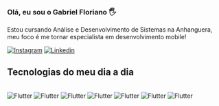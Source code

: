 ### Olá, eu sou o Gabriel Floriano 🖐️

Estou cursando Análise e Desenvolvimento de Sistemas na Anhanguera, meu foco é me tornar especialista em desenvolvimento mobile!

[![Instagram](https://img.shields.io/badge/Instagram-E4405F?style=for-the-badge&logo=instagram&logoColor=white)](https://www.instagram.com/g_floriano015)
[![Linkedin](https://img.shields.io/badge/LinkedIn-0077B5?style=for-the-badge&logo=linkedin&logoColor=white)](https://www.linkedin.com/in/gabriel-floriano-077a1b30a/)

## Tecnologias do meu dia a dia

<div style="display: inline_block"><br/>
<img align="center "alt="Flutter" src="https://img.shields.io/badge/Flutter-02569B?style=for-the-badge&logo=flutter&logoColor=white" />
<img align="center "alt="Flutter" src="https://img.shields.io/badge/Dart-0175C2?style=for-the-badge&logo=dart&logoColor=white" />
<img align="center "alt="Flutter" src="https://img.shields.io/badge/Next.js-000000.svg?style=for-the-badge&logo=nextdotjs&logoColor=white" />
<img align="center "alt="Flutter" src="https://img.shields.io/badge/Node.js-5FA04E.svg?style=for-the-badge&logo=nodedotjs&logoColor=white" />
<img align="center "alt="Flutter" src="https://img.shields.io/badge/Tailwind%20CSS-06B6D4.svg?style=for-the-badge&logo=Tailwind-CSS&logoColor=white" />
<img align="center "alt="Flutter" src="https://img.shields.io/badge/React-61DAFB.svg?style=for-the-badge&logo=React&logoColor=black" />
<img align="center "alt="Flutter" src="https://img.shields.io/badge/MySQL-4479A1.svg?style=for-the-badge&logo=MySQL&logoColor=white" />
 
</div>
